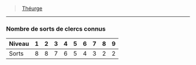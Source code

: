 ﻿---
!Generic
Id: cleric_theurgist_hd.md#nombre-de-sorts-de-clercs-connus
ParentLink: cleric_theurgist_hd.md#théurge
Name: Nombre de sorts de clercs connus
ParentName: Théurge
NameLevel: 3
---
> [Théurge](hd_cleric_theurgist.md)

---

### Nombre de sorts de clercs connus

|Niveau|1|2|3|4|5|6|7|8|9|
|---|---|---|---|---|---|---|---|---|---|
|Sorts|8|8|7|6|5|4|3|2|2|

